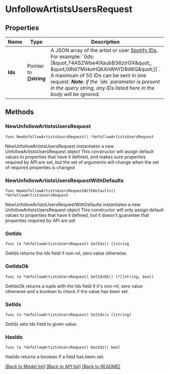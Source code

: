 # UnfollowArtistsUsersRequest

## Properties

Name | Type | Description | Notes
------------ | ------------- | ------------- | -------------
**Ids** | Pointer to **[]string** | A JSON array of the artist or user [Spotify IDs](/documentation/web-api/concepts/spotify-uris-ids). For example: &#x60;{ids:[\&quot;74ASZWbe4lXaubB36ztrGX\&quot;, \&quot;08td7MxkoHQkXnWAYD8d6Q\&quot;]}&#x60;. A maximum of 50 IDs can be sent in one request. _**Note**: if the &#x60;ids&#x60; parameter is present in the query string, any IDs listed here in the body will be ignored._  | [optional] 

## Methods

### NewUnfollowArtistsUsersRequest

`func NewUnfollowArtistsUsersRequest() *UnfollowArtistsUsersRequest`

NewUnfollowArtistsUsersRequest instantiates a new UnfollowArtistsUsersRequest object
This constructor will assign default values to properties that have it defined,
and makes sure properties required by API are set, but the set of arguments
will change when the set of required properties is changed

### NewUnfollowArtistsUsersRequestWithDefaults

`func NewUnfollowArtistsUsersRequestWithDefaults() *UnfollowArtistsUsersRequest`

NewUnfollowArtistsUsersRequestWithDefaults instantiates a new UnfollowArtistsUsersRequest object
This constructor will only assign default values to properties that have it defined,
but it doesn't guarantee that properties required by API are set

### GetIds

`func (o *UnfollowArtistsUsersRequest) GetIds() []string`

GetIds returns the Ids field if non-nil, zero value otherwise.

### GetIdsOk

`func (o *UnfollowArtistsUsersRequest) GetIdsOk() (*[]string, bool)`

GetIdsOk returns a tuple with the Ids field if it's non-nil, zero value otherwise
and a boolean to check if the value has been set.

### SetIds

`func (o *UnfollowArtistsUsersRequest) SetIds(v []string)`

SetIds sets Ids field to given value.

### HasIds

`func (o *UnfollowArtistsUsersRequest) HasIds() bool`

HasIds returns a boolean if a field has been set.


[[Back to Model list]](../README.md#documentation-for-models) [[Back to API list]](../README.md#documentation-for-api-endpoints) [[Back to README]](../README.md)


